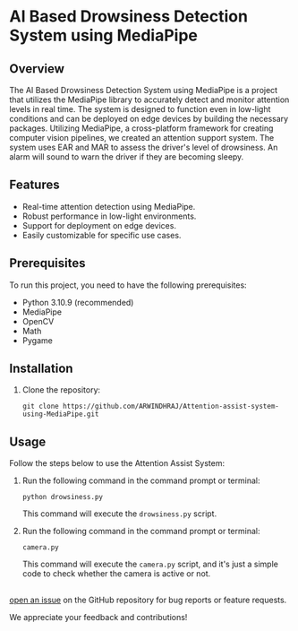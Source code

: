 # AI Based Drowsiness Detection System using MediaPipe


## Overview

The AI Based Drowsiness Detection System using MediaPipe is a project that utilizes the MediaPipe library to accurately detect and monitor attention levels in real time. The system is designed to function even in low-light conditions and can be deployed on edge devices by building the necessary packages. Utilizing MediaPipe, a cross-platform framework for creating computer vision pipelines, we created an attention support system. The system uses EAR and MAR to assess the driver's level of drowsiness. An alarm will sound to warn the driver if they are becoming sleepy.

## Features
- Real-time attention detection using MediaPipe.
- Robust performance in low-light environments.
- Support for deployment on edge devices.
- Easily customizable for specific use cases.

## Prerequisites
To run this project, you need to have the following prerequisites:

- Python 3.10.9 (recommended)
- MediaPipe
- OpenCV
- Math
- Pygame


## Installation
1. Clone the repository:
   ```shell
   git clone https://github.com/ARWINDHRAJ/Attention-assist-system-using-MediaPipe.git
   ```

## Usage
Follow the steps below to use the Attention Assist System:

1. Run the following command in the command prompt or terminal:
   ```shell
   python drowsiness.py
   ```
   This command will execute the `drowsiness.py` script.

2. Run the following command in the command prompt or terminal:
   ```shell
   camera.py
   ```
   This command will execute the `camera.py` script, and it's just a simple code to check whether the camera is active or not.

##

[open an issue](https://github.com/ARWINDHRAJ/Attention-assist-system-using-MediaPipe/issues) on the GitHub repository for bug reports or feature requests.

We appreciate your feedback and contributions!
